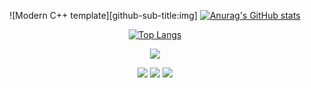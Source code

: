 <div id="title" align=center>

![Modern C++ template][github-sub-title:img]
[![Anurag's GitHub stats](https://github-readme-stats.vercel.app/api?username=shay-520&show_icons=true&theme=tokyonight)](https://b23.tv/iEJTnPp)

[![Top Langs](https://github-readme-stats.vercel.app/api/top-langs/?username=shay-520)](https://github.com/anuraghazra/github-readme-stats)

![](https://img.shields.io/badge/bilibili-bule) 

![](https://img.shields.io/badge/游戏黑客-20B2AA?style=for-the-badge)
![](https://img.shields.io/badge/编译原理-pink)
![](https://img.shields.io/badge/二次元-8A2BE2)

</div>